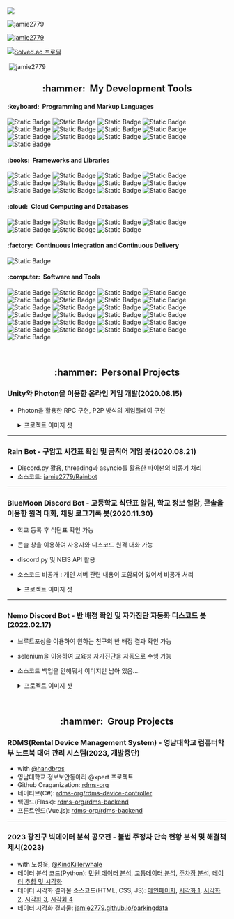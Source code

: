 <img src="https://capsule-render.vercel.app/api?type=waving&color=gradient&height=300&fontAlignY=35&descAlignY=50&section=header&text=I'm%20Jaemin%20Park&desc=KNU%20SCE%2024%20/%20Data%20Scientist,%20Web%20Developer"/>

<p align="left"> <img src="https://komarev.com/ghpvc/?username=jamie2779&label=Profile%20views&color=0e75b6&style=flat" alt="jamie2779" /> </p>

<p align="left"> <a href="https://github.com/ryo-ma/github-profile-trophy"><img src="https://github-profile-trophy.vercel.app/?username=jamie2779" alt="jamie2779" /></a> </p>

[![Solved.ac
프로필](http://mazassumnida.wtf/api/v2/generate_badge?boj=jamie2779)](https://solved.ac/jamie2779)

<!--<p><img align="left" src="https://github-readme-stats.vercel.app/api/top-langs?username=jamie2779&show_icons=true&locale=en&layout=compact" alt="jamie2779" /></p>-->

<p>&nbsp;<img align="center" src="https://github-readme-stats.vercel.app/api?username=jamie2779&show_icons=true&locale=en" alt="jamie2779" /></p>

<!--<p><img align="center" src="https://github-readme-streak-stats.herokuapp.com/?user=jamie2779&" alt="jamie2779" /></p>-->

<h2 align="center"><b>:hammer: &nbsp;My Development Tools</b></h2>
<h4>:keyboard: &nbsp;Programming and Markup Languages</h4>
  <p>
    <img alt="Static Badge" src="https://img.shields.io/badge/C-A8B9CC?style=flat-square&logo=c&logoColor=white">
    <img alt="Static Badge" src="https://img.shields.io/badge/C%2B%2B-00599C?style=flat-square&logo=c%2B%2B&logoColor=white">
    <img alt="Static Badge" src="https://img.shields.io/badge/C%23-512BD4?style=flat-square&logo=csharp">
    <img alt="Static Badge" src="https://img.shields.io/badge/CSS-1572B6?style=flat-square&logo=css3&logoColor=white">
    <img alt="Static Badge" src="https://img.shields.io/badge/HTML-E34F26e?style=flat-square&logo=html5&logoColor=white">
    <img alt="Static Badge" src="https://img.shields.io/badge/JavaScript-F7DF1E?style=flat-square&logo=javascript&logoColor=white">
    <img alt="Static Badge" src="https://img.shields.io/badge/Markdown-000000?style=flat-square&logo=markdown&logoColor=white">
    <img alt="Static Badge" src="https://img.shields.io/badge/PHP-777BB4?style=flat-square&logo=php&logoColor=white">
    <img alt="Static Badge" src="https://img.shields.io/badge/PowerShell-5391FE?style=flat-square&logo=powershell&logoColor=white">
    <img alt="Static Badge" src="https://img.shields.io/badge/Python-3776AB?style=flat-square&logo=python&logoColor=white">
    <img alt="Static Badge" src="https://img.shields.io/badge/PyPy-193440?style=flat-square&logo=pypy&logoColor=white">
    <img alt="Static Badge" src="https://img.shields.io/badge/Lua-2C2D72?style=flat-square&logo=lua&logoColor=white">
    <img alt="Static Badge" src="https://img.shields.io/badge/R-276DC3?style=flat-square&logo=r&logoColor=white">

  </p>

  <h4>:books: &nbsp;Frameworks and Libraries</h4>
  <p>
    <img alt="Static Badge" src="https://img.shields.io/badge/Node.js-339933?style=flat-square&logo=node.js&logoColor=white">
    <img alt="Static Badge" src="https://img.shields.io/badge/Express-000000?style=flat-square&logo=express&logoColor=white">
    <img alt="Static Badge" src="https://img.shields.io/badge/Three.js-000000?style=flat-square&logo=threedotjs&logoColor=white">
    <img alt="Static Badge" src="https://img.shields.io/badge/Vue.js-4FC08D?style=flat-square&logo=vue.js&logoColor=white">
    <img alt="Static Badge" src="https://img.shields.io/badge/Flask-000000?style=flat-square&logo=flask&logoColor=white">
    <img alt="Static Badge" src="https://img.shields.io/badge/Numpy-013243?style=flat-square&logo=numpy&logoColor=white">
    <img alt="Static Badge" src="https://img.shields.io/badge/Pandas-150458?style=flat-square&logo=pandas&logoColor=white">
    <img alt="Static Badge" src="https://img.shields.io/badge/PyTorch-EE4C2C?style=flat-square&logo=pytorch&logoColor=white">
    <img alt="Static Badge" src="https://img.shields.io/badge/OpenCV-5C3EE8?style=flat-square&logo=opencv&logoColor=white">
    <img alt="Static Badge" src="https://img.shields.io/badge/Numba-00A3E0?style=flat-square&logo=numba&logoColor=white">
    <img alt="Static Badge" src="https://img.shields.io/badge/Selenium-43B02A?style=flat-square&logo=selenium&logoColor=white">
    <img alt="Static Badge" src="https://img.shields.io/badge/Photon-004480?style=flat-square&logo=photon&logoColor=white">

    
  </p>

  <h4>:cloud: &nbsp;Cloud Computing and Databases</h4>
  <p>
    <img alt="Static Badge" src="https://img.shields.io/badge/Amazon%20EC2-FF9900?style=flat-square&logo=amazonec2&logoColor=white">
    <img alt="Static Badge" src="https://img.shields.io/badge/Googld%20Cloud-4285F4?style=flat-square&logo=googlecloud&logoColor=white">
    <img alt="Static Badge" src="https://img.shields.io/badge/GitHub%20Pages-222222?style=flat-square&logo=github&logoColor=white">
    <img alt="Static Badge" src="https://img.shields.io/badge/Heroku-430098?style=flat-square&logo=heroku&logoColor=white">   
    <img alt="Static Badge" src="https://img.shields.io/badge/MySQL-4479A1?style=flat-square&logo=mysql&logoColor=white">
    <img alt="Static Badge" src="https://img.shields.io/badge/MongoDB-47A248?style=flat-square&logo=mongodb&logoColor=white">
    <img alt="Static Badge" src="https://img.shields.io/badge/SQLite-003B57?style=flat-square&logo=sqlite&logoColor=white">
  </p>

  <h4>:factory: &nbsp;Continuous Integration and Continuous Delivery</h4>
  <p>
    <img alt="Static Badge" src="https://img.shields.io/badge/docker-2496ED?style=flat-square&logo=docker&logoColor=white">
  </p>

  <h4>:computer: &nbsp;Software and Tools</h4>
  <p>
    <img alt="Static Badge" src="https://img.shields.io/badge/Android%20Studio-3DDC84?style=flat-square&logo=androidstudio&logoColor=white">
    <img alt="Static Badge" src="https://img.shields.io/badge/Arduino-00878F?style=flat-square&logo=arduino&logoColor=white">
    <img alt="Static Badge" src="https://img.shields.io/badge/git-F05032?style=flat-square&logo=git&logoColor=white">
    <img alt="Static Badge" src="https://img.shields.io/badge/Github-181717?style=flat-square&logo=github&logoColor=white">
    <img alt="Static Badge" src="https://img.shields.io/badge/Vim-019733?style=flat-square&logo=vim&logoColor=white">
    <img alt="Static Badge" src="https://img.shields.io/badge/Anaconda-44A833?style=flat-square&logo=anaconda&logoColor=white">
    <img alt="Static Badge" src="https://img.shields.io/badge/Postman-FF6C37?style=flat-square&logo=postman&logoColor=white">
    <img alt="Static Badge" src="https://img.shields.io/badge/Wireshark-1679A7?style=flat-square&logo=wireshark&logoColor=white">
    <img alt="Static Badge" src="https://img.shields.io/badge/Google%20Colab-F9AB00?style=flat-square&logo=googlecolab&logoColor=white">
    <img alt="Static Badge" src="https://img.shields.io/badge/Visual%20Studio-5C2D91?style=flat-square&logo=visualstudio&logoColor=white">
    <img alt="Static Badge" src="https://img.shields.io/badge/Visual%20Studio%20Code-007ACC?style=flat-square&logo=visualstudiocode&logoColor=white">
    <img alt="Static Badge" src="https://img.shields.io/badge/PyCharm-000000?style=flat-square&logo=pycharm&logoColor=white">
    <img alt="Static Badge" src="https://img.shields.io/badge/Eclipse%20IDE-2C2255?style=flat-square&logo=eclipseide&logoColor=white">
    <img alt="Static Badge" src="https://img.shields.io/badge/Xcode-147EFB?style=flat-square&logo=xcode&logoColor=white">
    <img alt="Static Badge" src="https://img.shields.io/badge/Unity-000000?style=flat-square&logo=unity&logoColor=white">
    <img alt="Static Badge" src="https://img.shields.io/badge/Unreal%20Engine-0E1128?style=flat-square&logo=unrealengine&logoColor=white">
    <img alt="Static Badge" src="https://img.shields.io/badge/Aseprite-7D929E?style=flat-square&logo=aseprite&logoColor=white">
    <img alt="Static Badge" src="https://img.shields.io/badge/Adobe%20XD-FF61F6?style=flat-square&logo=adobexd&logoColor=white">
    <img alt="Static Badge" src="https://img.shields.io/badge/Adobe%20Photoshop-31A8FF?style=flat-square&logo=adobephotoshop&logoColor=white">
    <img alt="Static Badge" src="https://img.shields.io/badge/Adobe%20Premiere%20Pro-9999FF?style=flat-square&logo=adobepremierepro&logoColor=white">
    <img alt="Static Badge" src="https://img.shields.io/badge/SketchUp-F7B500?style=flat-square&logo=sketchup&logoColor=white">
    <img alt="Static Badge" src="https://img.shields.io/badge/Blender-E87D0D?style=flat-square&logo=blender&logoColor=white">
    <img alt="Static Badge" src="https://img.shields.io/badge/Tinkercad-1477D1?style=flat-square&logo=tinkercad&logoColor=white">
    <img alt="Static Badge" src="https://img.shields.io/badge/Notion-000000?style=flat-square&logo=notion&logoColor=white">
    <img alt="Static Badge" src="https://img.shields.io/badge/Trello-0052CC?style=flat-square&logo=trello&logoColor=white">
  </p>

<br>
<h2 align="center"><b>:hammer: &nbsp;Personal Projects</b></h2>

### Unity와 Photon을 이용한 온라인 게임 개발(2020.08.15)
- Photon을 활용한 RPC 구현, P2P 방식의 게임플레이 구현
  <details> 
    <summary>프로젝트 이미지 샷</summary>
  
    - 로비
    ![image](https://github.com/jamie2779/jamie2779/assets/56078563/2f0aeae8-3568-47d9-9374-bfbdda5de7dd)
    - 채팅
    ![image](https://github.com/jamie2779/jamie2779/assets/56078563/68cd84c7-fe8d-402f-8266-f21d52b570cf)
    - 인게임 플레이
    ![image](https://github.com/jamie2779/jamie2779/assets/56078563/67e89fa5-bfcb-4f06-b559-f82a9e19204d)
    ![image](https://github.com/jamie2779/jamie2779/assets/56078563/7c3881e3-1a96-4105-8e78-8776a814adc0)
  </details>

<hr>

### Rain Bot - 구암고 시간표 확인 및 금칙어 게임 봇(2020.08.21)
- Discord.py 활용, threading과 asyncio를 활용한 파이썬의 비동기 처리
- 소스코드: [jamie2779/Rainbot](https://github.com/jamie2779/Rainbot)

<hr>

### BlueMoon Discord Bot - 고등학교 식단표 알림, 학교 정보 열람, 콘솔을 이용한 원격 대화, 채팅 로그기록 봇(2020.11.30)
- 학교 등록 후 식단표 확인 가능
- 콘솔 창을 이용하여 사용자와 디스코드 원격 대화 가능
- discord.py 및 NEIS API 활용
- 소스코드 비공개 : 개인 서버 관련 내용이 포함되어 있어서 비공개 처리
  <details> 
    <summary>프로젝트 이미지 샷</summary>
  
    - 급식 확인 <br>
    ![image](https://github.com/jamie2779/jamie2779/assets/56078563/443ea854-c848-4313-8adb-7b6992d81606)
    - 학교 변경 가능   <br>
    ![image](https://github.com/jamie2779/jamie2779/assets/56078563/84d0ca82-9473-44e1-a019-1f77cdd328fb)
    - 조식, 중식, 석식 모두 출력 가능 <br>
    ![image](https://github.com/jamie2779/jamie2779/assets/56078563/de160347-8ef7-4c73-ace6-2f6ab9c1251e)
    - 학교 정보 확인 <br>
    ![image](https://github.com/jamie2779/jamie2779/assets/56078563/2698b92d-636b-46c5-b3c2-efd7d5ef9249)
    - 시험범위 확인 <br>
    ![image](https://github.com/jamie2779/jamie2779/assets/56078563/1e128ffd-273b-4f56-b58e-72de529e2d61)

  </details>

<hr>

### Nemo Discord Bot - 반 배정 확인 및 자가진단 자동화 디스코드 봇(2022.02.17)
- 브루트포싱을 이용하여 원하는 친구의 반 배정 결과 확인 가능
- selenium을 이용하여 교육청 자가진단을 자동으로 수행 가능
- 소스코드 백업을 안해둬서 이미지만 남아 있음....
  <details> 
    <summary>프로젝트 이미지 샷</summary>

    - 반배정 확인 <br>
    ![image](https://github.com/jamie2779/jamie2779/assets/56078563/41e4db5f-355f-4136-9fb2-65ce0c9aa3e9)
    - 도움말 <br>
    ![image](https://github.com/jamie2779/jamie2779/assets/56078563/ed14aa56-4c29-4080-9285-8f7d33819655)
    - 자가진단 정보 등록 <br>
    ![image](https://github.com/jamie2779/jamie2779/assets/56078563/70c2decc-d75c-46b6-961a-07db38f74f04)
    - 자가진단 <br>
    ![image](https://github.com/jamie2779/jamie2779/assets/56078563/0830828d-d526-460c-aff0-50e6ab81e678)
    - 자가진단 자동화 <br>
    ![image](https://github.com/jamie2779/jamie2779/assets/56078563/c9128eb3-a75c-41ca-a711-bda236aedbb0)
  </details>

  
  
<br>
<h2 align="center"><b>:hammer: &nbsp;Group Projects</b></h2>

### RDMS(Rental Device Management System) - 영남대학교 컴퓨터학부 노트북 대여 관리 시스템(2023, 개발중단)
- with [@handbros](https://github.com/handbros)
- 영남대학교 정보보안동아리 @xpert 프로젝트
- Github Oraganization: [rdms-org](https://github.com/rdms-org)
- 네이티브(C#): [rdms-org/rdms-device-controller](https://github.com/rdms-org/rdms-device-controller)
- 백엔드(Flask): [rdms-org/rdms-backend](https://github.com/rdms-org/rdms-backend)
- 프론트엔드(Vue.js): [rdms-org/rdms-backend](https://github.com/rdms-org/rdms-backend)

<hr>

### 2023 광진구 빅데이터 분석 공모전 - 불법 주정차 단속 현황 분석 및 해결책 제시(2023)
- with 노성욱, [@KindKillerwhale](https://github.com/KindKillerwhale)
- 데이터 분석 코드(Python): [민원 데이터 분석](https://colab.research.google.com/drive/1i6OusahRdKeFLEaC_wc6qOSuPAKZl4ND?usp=sharing), [교통데이터 분석](https://colab.research.google.com/drive/1o6aDD-G7Yrz6oqtzd5vMORkcWs0LWdwA?usp=sharing), [주차장 분석](https://colab.research.google.com/drive/1nAE7KuNeV6EG3TYkBF35Z7JJzVLQ3U_s?usp=sharing), [데이터 추합 및 시각화](https://colab.research.google.com/drive/1oDSSg_40Dhn64Rb0nxZ5xAGG1_q61DfH?usp=sharing)
- 데이터 시각화 결과물 소스코드(HTML, CSS, JS): [메인페이지](https://github.com/jamie2779/parkingdata), [시각화 1](https://github.com/jamie2779/publicAndPolygon), [시각화 2](https://github.com/jamie2779/onlyPolygon), [시각화 3](https://github.com/jamie2779/onlyPublic), [시각화 4](https://github.com/jamie2779/publicAndPolygon)
- 데이터 시각화 결과물: [jamie2779.github.io/parkingdata](https://jamie2779.github.io/parkingdata/)
